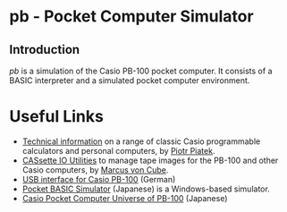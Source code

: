 # pb - Pocket Computer Simulator

## Introduction

_pb_ is a simulation of the Casio PB-100 pocket computer. It consists of a
BASIC interpreter and a simulated pocket computer environment.

# Useful Links

- [Technical information](http://www.pisi.com.pl/piotr433/) on a range of
classic Casio programmable calculators and personal computers,
by [Piotr Piatek](piotr433@pisi.com.pl).
- [CASsette IO Utilities](http://www.mvcsys.de/doc/casioutil.html) to manage
tape images for the PB-100 and other Casio computers,
by [Marcus von Cube](mailto:marcus@mvcsys.de).
- [USB interface for Casio PB-100](http://malte.deringenieur.net/usb-interface-fur-casio-pb-100-serie-anleitung/)
(German)
- [Pocket BASIC Simulator](http://p6ers.net/bernie/develop/pbsim.html)
(Japanese) is a Windows-based simulator.
- [Casio Pocket Computer Universe of PB-100](http://pb-100.blogspot.com/)
(Japanese)

